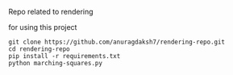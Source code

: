 Repo related to rendering

for using this project
```
git clone https://github.com/anuragdaksh7/rendering-repo.git
cd rendering-repo
pip install -r requirements.txt
python marching-squares.py
```
